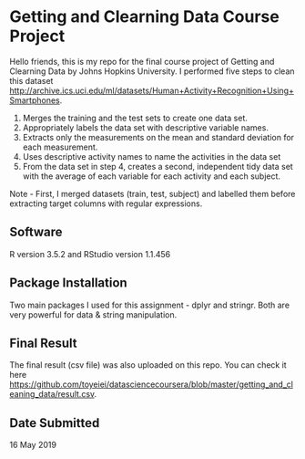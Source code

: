 # Getting and Clearning Data Course Project

Hello friends, this is my repo for the final course project of Getting and Clearning Data by Johns Hopkins University. I performed five steps to clean this dataset http://archive.ics.uci.edu/ml/datasets/Human+Activity+Recognition+Using+Smartphones.

1. Merges the training and the test sets to create one data set.
2. Appropriately labels the data set with descriptive variable names.
3. Extracts only the measurements on the mean and standard deviation for each measurement.
4. Uses descriptive activity names to name the activities in the data set
5. From the data set in step 4, creates a second, independent tidy data set with the average of each variable for each activity and each subject.

Note - First, I merged datasets (train, test, subject) and labelled them before extracting target columns with regular expressions.

## Software

R version 3.5.2 and RStudio version 1.1.456

## Package Installation

Two main packages I used for this assignment - dplyr and stringr. Both are very powerful for data & string manipulation.

## Final Result

The final result (csv file) was also uploaded on this repo. You can check it here https://github.com/toyeiei/datasciencecoursera/blob/master/getting_and_cleaning_data/result.csv.

## Date Submitted

16 May 2019
